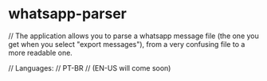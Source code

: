 # whatsapp-parser

// The application allows you to parse a whatsapp message file (the one you get when you select "export messages"), from a very confusing file to a more readable one.

// Languages:
  // PT-BR
  // (EN-US will come soon) 
